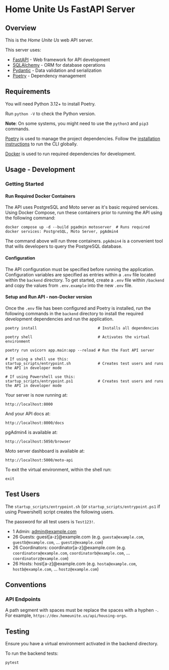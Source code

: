# Home Unite Us FastAPI Server

## Overview

This is the _Home Unite Us_ web API server.

This server uses:

- [FastAPI](https://fastapi.tiangolo.com/) - Web framework for API development
- [SQLAlchemy](https://www.sqlalchemy.org/) - ORM for database operations
- [Pydantic](https://docs.pydantic.dev/latest/) - Data validation and serialization
- [Poetry](https://python-poetry.org/docs/) - Dependency management

## Requirements

You will need Python 3.12+ to install Poetry.

Run `python -V` to check the Python version.

**Note**: On some systems, you might need to use the `python3` and `pip3` commands.

[Poetry](https://python-poetry.org/docs/#installation) is used to manage the project dependencies. Follow the [installation instructions](https://python-poetry.org/docs/#installation) to run the CLI globally.

[Docker](https://www.docker.com) is used to run required dependencies for development.

## Usage - Development

### Getting Started

#### Run Required Docker Containers

The API uses PostgreSQL and Moto server as it's basic required services. Using Docker Compose, run these containers prior to running the API using the following command:

```shell
docker compose up -d --build pgadmin motoserver  # Runs required docker services: PostgreSQL, Moto Server, pgAdmin4
```

The command above will run three containers. `pgAdmin4` is a convenient tool that wills developers to query the PostgreSQL database.

#### Configuration

The API configuration must be specified before running the application. Configuration variables are specified as entries within a `.env` file located within the `backend` directory. To get started, create a `.env` file within `/backend` and copy the values from `.env.example` into the new `.env` file.

#### Setup and Run API - non-Docker version

Once the `.env` file has been configured and Poetry is installed, run the following commands in the `backend` directory to install the required development dependencies and run the application.

```shell
poetry install                           # Installs all dependencies

poetry shell                             # Activates the virtual environment

poetry run uvicorn app.main:app --reload # Run the Fast API server

# If using a shell use this:
startup_scripts/entrypoint.sh            # Creates test users and runs the API in developer mode

# If using Powershell use this:
startup_scripts/entrypoint.ps1           # Creates test users and runs the API in developer mode
```

Your server is now running at:
```
http://localhost:8000
```

And your API docs at:
```
http://localhost:8000/docs
```

pgAdmin4 is available at:
```
http://localhost:5050/browser
```

Moto server dashboard is available at:
```
http://localhost:5000/moto-api
```

To exit the virtual environment, within the shell run:
```shell
exit
```

## Test Users

The `startup_scripts/entrypoint.sh` (or `startup_scripts/entrypoint.ps1` if using Powershell) script creates the following users.

The password for all test users is `Test123!`.

- 1 Admin: admin@example.com
- 26 Guests: guest[a-z]@example.com (e.g. `guesta@example.com`, `guestb@example.com`, ... `guestz@example.com`)
- 26 Coordinators: coordinator[a-z]@example.com (e.g. `coordinatora@example.com`, `coordinatorb@example.com`, ... `coordinatorz@example.com`)
- 26 Hosts: host[a-z]@example.com (e.g. `hosta@example.com`, `hostb@example.com`, ... `hostz@example.com`)

## Conventions

### API Endpoints

A path segment with spaces must be replace the spaces with a hyphen `-`. For example, `https://dev.homeunite.us/api/housing-orgs`.



## Testing

Ensure you have a virtual environment activated in the backend directory.

To run the backend tests:

 ```shell
 pytest
 ```

